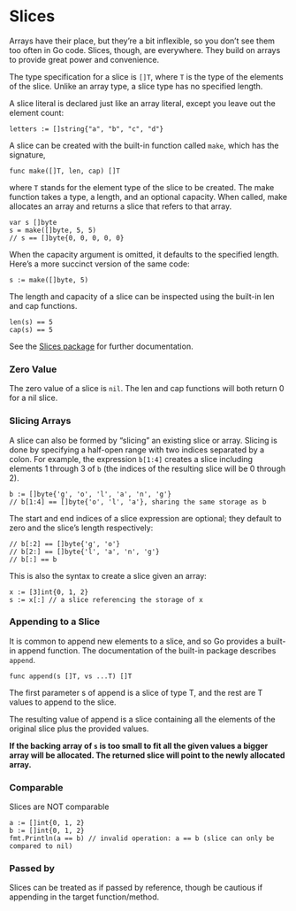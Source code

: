 # Slices

Arrays have their place, but they’re a bit inflexible, so you don’t see them too often in Go code. Slices, though, are everywhere. They build on arrays to provide great power and convenience.

The type specification for a slice is `[]T`, where `T` is the type of the elements of the slice. Unlike an array type, a slice type has no specified length.

A slice literal is declared just like an array literal, except you leave out the element count:

`letters := []string{"a", "b", "c", "d"}`

A slice can be created with the built-in function called `make`, which has the signature,

`func make([]T, len, cap) []T`

where `T` stands for the element type of the slice to be created. The make function takes a type, a length, and an optional capacity. When called, make allocates an array and returns a slice that refers to that array.

```
var s []byte
s = make([]byte, 5, 5)
// s == []byte{0, 0, 0, 0, 0}
```
When the capacity argument is omitted, it defaults to the specified length. Here’s a more succinct version of the same code:

```
s := make([]byte, 5)
```

The length and capacity of a slice can be inspected using the built-in len and cap functions.

```
len(s) == 5
cap(s) == 5
```

See the [Slices package](https://pkg.go.dev/slices) for further documentation.

### Zero Value
The zero value of a slice is `nil`. The len and cap functions will both return 0 for a nil slice.

### Slicing Arrays

A slice can also be formed by “slicing” an existing slice or array. Slicing is done by specifying a half-open range with two indices separated by a colon. For example, the expression `b[1:4]` creates a slice including elements 1 through 3 of `b` (the indices of the resulting slice will be 0 through 2).

```
b := []byte{'g', 'o', 'l', 'a', 'n', 'g'}
// b[1:4] == []byte{'o', 'l', 'a'}, sharing the same storage as b
```
The start and end indices of a slice expression are optional; they default to zero and the slice’s length respectively:

```
// b[:2] == []byte{'g', 'o'}
// b[2:] == []byte{'l', 'a', 'n', 'g'}
// b[:] == b
```

This is also the syntax to create a slice given an array:
```
x := [3]int{0, 1, 2}
s := x[:] // a slice referencing the storage of x
```

### Appending to a Slice

It is common to append new elements to a slice, and so Go provides a built-in append function. The documentation of the built-in package describes `append`.

`func append(s []T, vs ...T) []T`

The first parameter s of append is a slice of type T, and the rest are T values to append to the slice.

The resulting value of append is a slice containing all the elements of the original slice plus the provided values.

**If the backing array of `s` is too small to fit all the given values a bigger array will be allocated. The returned slice will point to the newly allocated array.**

### Comparable

Slices are NOT comparable
```aiignore
a := []int{0, 1, 2}
b := []int{0, 1, 2}
fmt.Println(a == b) // invalid operation: a == b (slice can only be compared to nil)
```

### Passed by

Slices can be treated as if passed by reference, though be cautious if appending in the target function/method.